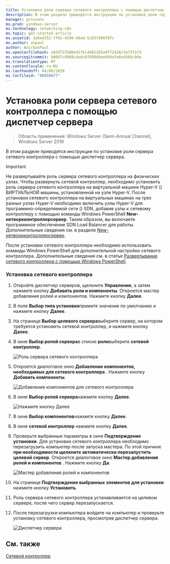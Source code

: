 ```yaml
---
title: Установка роли сервера сетевого контроллера с помощью диспетчер сервера
description: В этом разделе приводятся инструкции по установке роли сервера сетевого контроллера с помощью диспетчер сервера в Windows Server 2016.
manager: grcusanz
ms.prod: windows-server
ms.technology: networking-sdn
ms.topic: get-started-article
ms.assetid: 3a6e4352-ff62-4290-b8a4-5c83740070fc
ms.author: anpaul
author: AnirbanPaul
ms.openlocfilehash: a93d737b80e41fbc4401105a9f72426c3a73fa7d
ms.sourcegitcommit: b00d7c8968c4adc8f699dbee694afe6ed36bc9de
ms.translationtype: MT
ms.contentlocale: ru-RU
ms.lasthandoff: 04/08/2020
ms.locfileid: "80859677"
---
```

# <a name="install-the-network-controller-server-role-using-server-manager"></a>Установка роли сервера сетевого контроллера с помощью диспетчер сервера

>Область применения: Windows Server (Semi-Annual Channel), Windows Server 2016

В этом разделе приводятся инструкции по установке роли сервера сетевого контроллера с помощью диспетчер сервера.

>[!IMPORTANT]
>Не развертывайте роль сервера сетевого контроллера на физических узлах. Чтобы развернуть сетевой контроллер, необходимо установить роль сервера сетевого контроллера на виртуальной машине Hyper-V \(\) ВИРТУАЛЬНОЙ машины, установленной на узле Hyper-V. После установки сетевого контроллера на виртуальных машинах на трех разных узлах Hyper\-V необходимо включить узлы Hyper\-V для программно-определяемой сети \(\) SDN, добавив узлы к сетевому контроллеру с помощью команды Windows PowerShell **New-нетворкконтроллерсервер**. Таким образом, вы включаете программное обеспечение SDN Load Balancer для работы. Дополнительные сведения см. в разделе [New-нетворкконтроллерсервер](https://technet.microsoft.com/itpro/powershell/windows/network-controller/new-networkcontrollerserver).
  
После установки сетевого контроллера необходимо использовать команды Windows PowerShell для дополнительной настройки сетевого контроллера. Дополнительные сведения см. в статье [Развертывание сетевого контроллера с помощью Windows PowerShell](../../deploy/Deploy-Network-Controller-using-Windows-PowerShell.md).  
  
### <a name="to-install-network-controller"></a>Установка сетевого контроллера  
  
1.  Откройте диспетчер серверов, щелкните **Управление**, а затем нажмите кнопку **Добавить роли и компоненты**. Откроется мастер добавления ролей и компонентов. Нажмите кнопку **Далее**.  
  
2.  В поле **Выбор типа установки**примите значение по умолчанию и нажмите кнопку **Далее**.  
  
3.  На странице **Выбор целевого сервера**выберите сервер, на котором требуется установить сетевой контроллер, и нажмите кнопку **Далее**.  
  
4.  В окне **Выбор ролей сервера**в списке **роли**выберите **сетевой контроллер**.  
  
    ![Роль сервера сетевого контроллера](../../../media/Install-the-Network-Controller-server-role-using-Server-Manager/netc_install_07.jpg)  
  
5.  Откроется диалоговое окно **Добавление компонентов, необходимых для сетевого контроллера** . Нажмите кнопку **Добавить компоненты**.  
  
    ![Добавление компонентов для сетевого контроллера](../../../media/Install-the-Network-Controller-server-role-using-Server-Manager/netc_install_06.jpg)  
  
6.  В окне **Выбор ролей сервера**нажмите кнопку **Далее**.  
  
    ![Нажмите кнопку Далее](../../../media/Install-the-Network-Controller-server-role-using-Server-Manager/netc_install_07.jpg)  
  
7.  В окне **Выбор компонентов**нажмите кнопку **Далее**.  
  
8.  В окне **сетевой контроллер** нажмите кнопку **Далее**.  
  
9. Проверьте выбранные параметры в окне **Подтверждение установки**. Для установки сетевого контроллера необходимо перезагрузить компьютер после запуска мастера. По этой причине **при необходимости щелкните автоматически перезапустить целевой сервер**. Откроется диалоговое окно **Мастер добавления ролей и компонентов** . Нажмите кнопку **Да**.  
  
    ![Мастер добавления ролей и компонентов](../../../media/Install-the-Network-Controller-server-role-using-Server-Manager/netc_install_11.jpg)  
  
10. На странице **Подтверждение выбранных элементов для установки** нажмите кнопку **Установить**.  
  
11. Роль сервера сетевого контроллера устанавливается на целевом сервере, после чего сервер перезапускается.  
  
12. После перезагрузки компьютера войдите на компьютер и проверьте установку сетевого контроллера, просмотрев диспетчер сервера.  
  
    ![Диспетчер сервера](../../../media/Install-the-Network-Controller-server-role-using-Server-Manager/nc_013.jpg)  
  
## <a name="see-also"></a>См. также  
[Сетевой контроллер](Network-Controller.md)  
  


